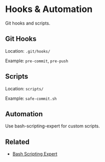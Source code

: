 # Hooks & Automation

Git hooks and scripts.

## Git Hooks

Location: `.git/hooks/`

Example: `pre-commit`, `pre-push`

## Scripts

Location: `scripts/`

Example: `safe-commit.sh`

## Automation

Use bash-scripting-expert for custom scripts.

## Related
- [Bash Scripting Expert](../agents/language-agents.md#bash-scripting-expert)
